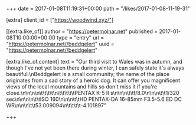 +++
date = 2017-01-08T11:19:31+00:00
path = "/likes/2017-01-08-11-19-31"

[extra]
client_id = ["https://woodwind.xyz/"]

[[extra.like_of]]
author = "https://petermolnar.net"
published = 2017-01-08T10:00:00+00:00
type = "entry"
url = "https://petermolnar.net//beddgelert"
uuid = "https://petermolnar.net//beddgelert"

[extra.like_of.content]
text = "Our third visit to Wales was in autumn, and though I've not yet been there during winter, I can safely state it's always beautiful.\nBeddgelert is a small community; the name of the place originates from a sad story of a heroic dog. It can offer you magnificent views of the local mountains and hills so don't miss it if you're close.\n\n\n\n\t\t\t\t\n\t\t\t\t\tPENTAX K-5 II s\n\n\n\t\tf/8.0\n\n\n\t\t1/320 sec\n\n\n\n\t\tISO 160\n\n\n\t\tHD PENTAX-DA 16-85mm F3.5-5.6 ED DC WR\n\n\n\t\t53.009094\n\t\t\t\t-4.101897"

+++

